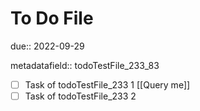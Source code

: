 # To Do File

due:: 2022-09-29

metadatafield:: todoTestFile_233\_83

- [ ] Task of todoTestFile_233 1 [[Query me]]
- [ ] Task of todoTestFile_233 2
